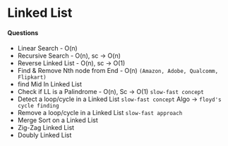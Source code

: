 # Linked List
    
#### Questions
-   Linear Search - O(n)
-   Recursive Search - O(n), sc -> O(n)
-   Reverse Linked List - O(n), sc -> O(1)
-   Find & Remove Nth node from End - O(n) `(Amazon, Adobe, Qualcomm, Flipkart)`
-   find Mid In Linked List
-   Check if LL is a Palindrome - O(n), Sc -> O(1) `slow-fast concept`
-   Detect a loop/cycle in a Linked List `slow-fast concept` Algo -> `floyd's cycle finding`
-   Remove a loop/cycle in a Linked List `slow-fast approach` 
-   Merge Sort on a Linked List 
-   Zig-Zag Linked List
-   Doubly Linked List